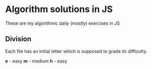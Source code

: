 # Algorithm solutions in JS

These are my algorithmic daily (mostly) exercises in JS


## Division

Each file has an initial letter which is supposed to grade its difficulty. 

**e** - easy
**m** - medium
**h** - easy



